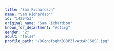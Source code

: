 ```yaml
---
title: "Sam Richardson"
name: "Sam Richardson"
id: "1429453"
original_name: "Sam Richardson"
known_for_department: "Acting"
gender: "2"
adult: "false"
profile_path: "/9GonbfsghKD33PZlvAttAhCS8S8.jpg"
---
```

